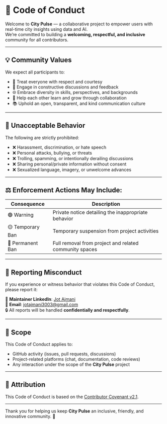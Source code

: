# 📜 Code of Conduct

Welcome to **City Pulse** — a collaborative project to empower users with real-time city insights using data and AI.  
We’re committed to building a **welcoming, respectful, and inclusive** community for all contributors.

---

## 💡 Community Values

We expect all participants to:

- 🤝 Treat everyone with respect and courtesy  
- 💬 Engage in constructive discussions and feedback  
- 🌐 Embrace diversity in skills, perspectives, and backgrounds  
- 🚀 Help each other learn and grow through collaboration  
- 📚 Uphold an open, transparent, and kind communication culture

---

## 🚫 Unacceptable Behavior

The following are strictly prohibited:

- ❌ Harassment, discrimination, or hate speech  
- ❌ Personal attacks, bullying, or threats  
- ❌ Trolling, spamming, or intentionally derailing discussions  
- ❌ Sharing personal/private information without consent  
- ❌ Sexualized language, imagery, or unwelcome advances  

---

## ⚖️ Enforcement Actions May Include:

| Consequence       | Description                                                                 |
|-------------------|-----------------------------------------------------------------------------|
| 🟢 Warning         | Private notice detailing the inappropriate behavior                        |
| 🟡 Temporary Ban   | Temporary suspension from project activities                               |
| 🔴 Permanent Ban   | Full removal from project and related community spaces                     |

---

## 🙋 Reporting Misconduct

If you experience or witness behavior that violates this Code of Conduct, please report it:

🔗 **Maintainer LinkedIn**: [Jot Ajmani](https://www.linkedin.com/in/jot-ajmani-b9154b217/)  
📧 **Email**: jotajmani3003@gmail.com  
🔒 All reports will be handled **confidentially and respectfully**.

---

## 👥 Scope

This Code of Conduct applies to:

- GitHub activity (issues, pull requests, discussions)  
- Project-related platforms (chat, documentation, code reviews)  
- Any interaction under the scope of the **City Pulse** project

---

## 📝 Attribution

This Code of Conduct is based on the [Contributor Covenant v2.1](https://www.contributor-covenant.org/version/2/1/code_of_conduct.html).

---

Thank you for helping us keep **City Pulse** an inclusive, friendly, and innovative community. 💙

